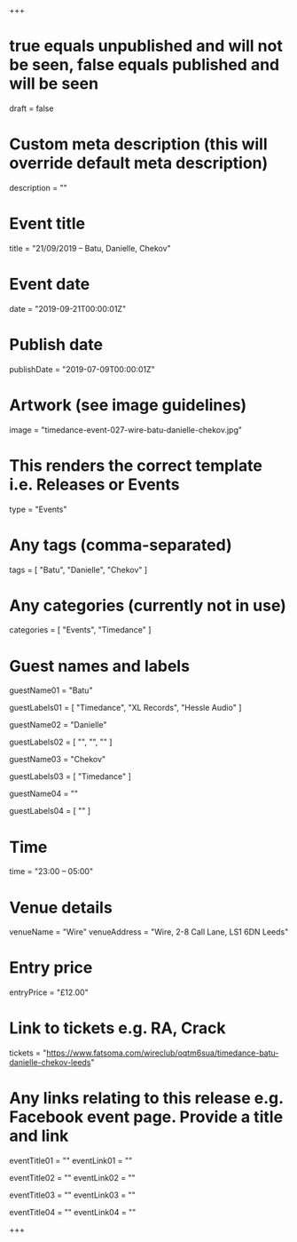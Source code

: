 +++

# true equals unpublished and will not be seen, false equals published and will be seen
draft = false

# Custom meta description (this will override default meta description)
description = ""

# Event title
title = "21/09/2019 – Batu, Danielle, Chekov"

# Event date
date = "2019-09-21T00:00:01Z"

# Publish date
publishDate = "2019-07-09T00:00:01Z"

# Artwork (see image guidelines)
image = "timedance-event-027-wire-batu-danielle-chekov.jpg"

# This renders the correct template i.e. Releases or Events
type = "Events"

# Any tags (comma-separated)
tags = [ 
	"Batu",
	"Danielle",
  "Chekov"
]

# Any categories (currently not in use)
categories = [
  "Events",
  "Timedance"
]

# Guest names and labels
guestName01 = "Batu"

guestLabels01 = [
	"Timedance",
  "XL Records",
  "Hessle Audio"
]

guestName02 = "Danielle"

guestLabels02 = [
	"",
	"",
	""
]

guestName03 = "Chekov"

guestLabels03 = [
	"Timedance"
]

guestName04 = ""

guestLabels04 = [
	""
]

# Time
time = "23:00 – 05:00"

# Venue details
venueName = "Wire"
venueAddress = "Wire, 2-8 Call Lane, LS1 6DN Leeds"

# Entry price
entryPrice = "£12.00"

# Link to tickets e.g. RA, Crack 
tickets = "https://www.fatsoma.com/wireclub/oqtm6sua/timedance-batu-danielle-chekov-leeds"

# Any links relating to this release e.g. Facebook event page. Provide a title and link
eventTitle01 = ""
eventLink01 = ""

eventTitle02 = ""
eventLink02 = ""

eventTitle03 = ""
eventLink03 = ""

eventTitle04 = ""
eventLink04 = ""


+++
